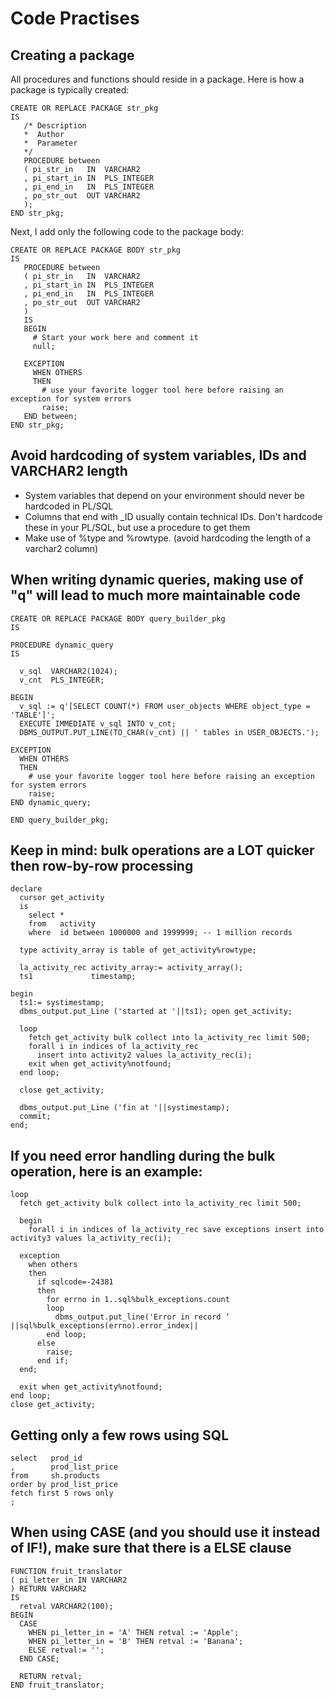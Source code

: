 # Code Practises

## Creating a package
All procedures and functions should reside in a package. Here is how a package is typically created: 
```
CREATE OR REPLACE PACKAGE str_pkg
IS
   /* Description 
   *  Author
   *  Parameter
   */
   PROCEDURE between
   ( pi_str_in   IN  VARCHAR2
   , pi_start_in IN  PLS_INTEGER
   , pi_end_in   IN  PLS_INTEGER
   , po_str_out  OUT VARCHAR2
   );
END str_pkg;
```
Next, I add only the following code to the package body:
```
CREATE OR REPLACE PACKAGE BODY str_pkg
IS
   PROCEDURE between
   ( pi_str_in   IN  VARCHAR2
   , pi_start_in IN  PLS_INTEGER
   , pi_end_in   IN  PLS_INTEGER
   , po_str_out  OUT VARCHAR2
   )
   IS
   BEGIN
     # Start your work here and comment it
     null;
   
   EXCEPTION
     WHEN OTHERS
     THEN
       # use your favorite logger tool here before raising an exception for system errors
       raise;
   END between;
END str_pkg;
```

## Avoid hardcoding of system variables, IDs and VARCHAR2 length
- System variables that depend on your environment should never be hardcoded in PL/SQL
- Columns that end with _ID usually contain technical IDs. Don't hardcode these in your PL/SQL, but use a procedure to get them
- Make use of %type and %rowtype. (avoid hardcoding the length of a varchar2 column)

## When writing dynamic queries, making use of "q" will lead to much more maintainable code
```
CREATE OR REPLACE PACKAGE BODY query_builder_pkg
IS

PROCEDURE dynamic_query
IS

  v_sql  VARCHAR2(1024);
  v_cnt  PLS_INTEGER;

BEGIN
  v_sql := q'[SELECT COUNT(*) FROM user_objects WHERE object_type = 'TABLE']';
  EXECUTE IMMEDIATE v_sql INTO v_cnt;
  DBMS_OUTPUT.PUT_LINE(TO_CHAR(v_cnt) || ' tables in USER_OBJECTS.');

EXCEPTION
  WHEN OTHERS
  THEN
    # use your favorite logger tool here before raising an exception for system errors
    raise;
END dynamic_query;

END query_builder_pkg;
```

## Keep in mind: bulk operations are a LOT quicker then row-by-row processing
```
declare
  cursor get_activity
  is
    select *
    from   activity
    where  id between 1000000 and 1999999; -- 1 million records

  type activity_array is table of get_activity%rowtype;

  la_activity_rec activity_array:= activity_array();
  ts1             timestamp;

begin
  ts1:= systimestamp;
  dbms_output.put_Line ('started at '||ts1); open get_activity;
 
  loop
    fetch get_activity bulk collect into la_activity_rec limit 500;
    forall i in indices of la_activity_rec
      insert into activity2 values la_activity_rec(i);
    exit when get_activity%notfound;
  end loop;

  close get_activity;

  dbms_output.put_Line ('fin at '||systimestamp);
  commit;
end;
```

## If you need error handling during the bulk operation, here is an example:
```
loop
  fetch get_activity bulk collect into la_activity_rec limit 500;

  begin
    forall i in indices of la_activity_rec save exceptions insert into activity3 values la_activity_rec(i);

  exception
    when others
    then
      if sqlcode=-24381
      then
        for errno in 1..sql%bulk_exceptions.count
        loop
          dbms_output.put_line('Error in record ‘ ||sql%bulk_exceptions(errno).error_index||
        end loop;
      else
        raise;
      end if;
  end;

  exit when get_activity%notfound;
end loop;
close get_activity;
```

## Getting only a few rows using SQL
```
select   prod_id
,        prod_list_price
from     sh.products
order by prod_list_price
fetch first 5 rows only
;
```

## When using CASE (and you should use it instead of IF!), make sure that there is a ELSE clause
```
FUNCTION fruit_translator
( pi_letter_in IN VARCHAR2
) RETURN VARCHAR2
IS
  retval VARCHAR2(100);
BEGIN
  CASE
    WHEN pi_letter_in = 'A' THEN retval := 'Apple';
    WHEN pi_letter_in = 'B' THEN retval := 'Banana';
    ELSE retval:= '';
  END CASE;

  RETURN retval;
END fruit_translator;
```

